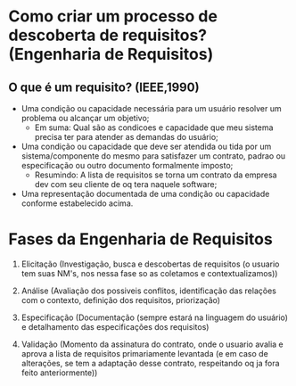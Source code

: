 # Como criar um processo de descoberta de requisitos? (Engenharia de Requisitos)

## O que é um requisito? (IEEE,1990)

- Uma condição ou capacidade necessária para um usuário resolver um problema ou alcançar um objetivo;
    - Em suma: Qual são as condicoes e capacidade que meu sistema precisa ter para atender as demandas do usuário;
- Uma condição ou capacidade que deve ser atendida ou tida por um sistema/componente do mesmo para satisfazer um contrato, padrao ou especificação ou outro documento formalmente imposto;
    - Resumindo: A lista de requisitos se torna um contrato da empresa dev com seu cliente de oq tera naquele software;
- Uma representação documentada de uma condição ou capacidade conforme estabelecido acima.

# Fases da Engenharia de Requisitos

1) Elicitação (Investigação, busca e descobertas de requisitos (o usuario tem suas NM's, nos nessa fase so as coletamos e contextualizamos))

2) Análise (Avaliação dos possiveis conflitos, identificação das relações com o contexto, definição dos requisitos, priorização)

3) Especificação (Documentação (sempre estará na linguagem do usuário) e detalhamento das especificações dos requisitos)

4) Validação (Momento da assinatura do contrato, onde o usuario avalia e aprova a lista de requisitos primariamente levantada (e em caso de alterações, se tem a adaptação desse contrato, respeitando oq ja fora feito anteriormente))
